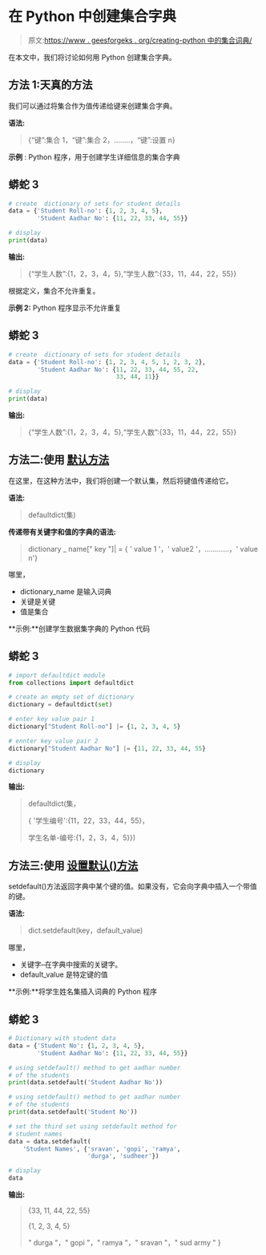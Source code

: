 # 在 Python 中创建集合字典

> 原文:[https://www . geesforgeks . org/creating-python 中的集合词典/](https://www.geeksforgeeks.org/creating-dictionary-of-sets-in-python/)

在本文中，我们将讨论如何用 Python 创建集合字典。

## 方法 1:天真的方法

我们可以通过将集合作为值传递给键来创建集合字典。

**语法:**

> {“键”:集合 1，“键”:集合 2，……..，“键”:设置 n}

**示例** : Python 程序，用于创建学生详细信息的集合字典

## 蟒蛇 3

```py
# create  dictionary of sets for student details
data = {'Student Roll-no': {1, 2, 3, 4, 5},
        'Student Aadhar No': {11, 22, 33, 44, 55}}

# display
print(data)
```

**输出:**

> {“学生人数”:{1，2，3，4，5},“学生人数”:{33，11，44，22，55}}

根据定义，集合不允许重复。

**示例 2:** Python 程序显示不允许重复

## 蟒蛇 3

```py
# create  dictionary of sets for student details
data = {'Student Roll-no': {1, 2, 3, 4, 5, 1, 2, 3, 2},
        'Student Aadhar No': {11, 22, 33, 44, 55, 22,
                              33, 44, 11}}

# display
print(data)
```

**输出:**

> {“学生人数”:{1，2，3，4，5},“学生人数”:{33，11，44，22，55}}

## **方法二:使用** [**默认方法**](https://www.geeksforgeeks.org/defaultdict-in-python/)

在这里，在这种方法中，我们将创建一个默认集，然后将键值传递给它。

**语法:**

> defaultdict(集)

**传递带有关键字和值的字典的语法:**

> dictionary _ name[" key "]| = { ' value 1 '，' value2 '，…………，' value n'}

哪里，

*   dictionary_name 是输入词典
*   关键是关键
*   值是集合

**示例:**创建学生数据集字典的 Python 代码

## 蟒蛇 3

```py
# import defaultdict module
from collections import defaultdict

# create an empty set of dictionary
dictionary = defaultdict(set)

# enter key value pair 1
dictionary["Student Roll-no"] |= {1, 2, 3, 4, 5}

# ennter key value pair 2
dictionary["Student Aadhar No"] |= {11, 22, 33, 44, 55}

# display
dictionary
```

**输出:**

> defaultdict(集，
> 
> { '学生编号':{11，22，33，44，55}，
> 
> 学生名单-编号:{1，2，3，4，5}})

## **方法三:使用** [**设置默认()方法**](https://www.geeksforgeeks.org/python-dictionary-setdefault-method/)

setdefault()方法返回字典中某个键的值。如果没有，它会向字典中插入一个带值的键。

**语法:**

> dict.setdefault(key，default_value)

哪里，

*   关键字–在字典中搜索的关键字。
*   default_value 是特定键的值

**示例:**将学生姓名集插入词典的 Python 程序

## 蟒蛇 3

```py
# Dictionary with student data
data = {'Student No': {1, 2, 3, 4, 5},
        'Student Aadhar No': {11, 22, 33, 44, 55}}

# using setdefault() method to get aadhar number
# of the students
print(data.setdefault('Student Aadhar No'))

# using setdefault() method to get aadhar number
# of the students
print(data.setdefault('Student No'))

# set the third set using setdefault method for 
# student names
data = data.setdefault(
    'Student Names', {'sravan', 'gopi', 'ramya',
                      'durga', 'sudheer'})

# display
data
```

**输出:**

> {33, 11, 44, 22, 55}
> 
> {1, 2, 3, 4, 5}
> 
> " durga "，" gopi "，" ramya "，" sravan "，" sud army " }